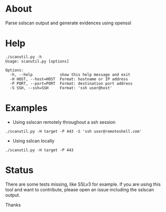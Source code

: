 # About

Parse sslscan output and generate evidences using openssl

# Help

```
./scanutil.py -h
Usage: scanutil.py [options]

Options:
  -h, --help            show this help message and exit
  -H HOST, --host=HOST  Format: hostname or IP address
  -P PORT, --port=PORT  Format: destination port address
  -S SSH, --ssh=SSH     Format: 'ssh user@host'
```
  
# Examples
* Using sslscan remotely throughout a ssh session

```
./scanutil.py -H target -P 443 -S 'ssh user@remoteshell.com'
```

* Using sslcan locally

```
./scanutil.py -H target -P 443
```

# Status

There are some tests missing, like SSLv3 for example. If you are using this tool and want to contribute, 
please open an issue including the sslscan output.

Thanks
